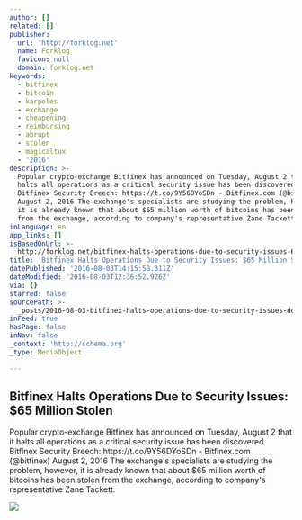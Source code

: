 ```yaml
---
author: []
related: []
publisher:
  url: 'http://forklog.net'
  name: Forklog
  favicon: null
  domain: forklog.net
keywords:
  - bitfinex
  - bitcoin
  - karpeles
  - exchange
  - cheapening
  - reimbursing
  - abrupt
  - stolen
  - magicaltux
  - '2016'
description: >-
  Popular crypto-exchange Bitfinex has announced on Tuesday, August 2 that it
  halts all operations as a critical security issue has been discovered.
  Bitfinex Security Breech: https://t.co/9Y56DYoSDn - Bitfinex.com (@bitfinex)
  August 2, 2016 The exchange's specialists are studying the problem, however,
  it is already known that about $65 million worth of bitcoins has been stolen
  from the exchange, according to company's representative Zane Tackett.
inLanguage: en
app_links: []
isBasedOnUrl: >-
  http://forklog.net/bitfinex-halts-operations-due-to-security-issues-65-million-stolen/
title: 'Bitfinex Halts Operations Due to Security Issues: $65 Million Stolen'
datePublished: '2016-08-03T14:15:58.311Z'
dateModified: '2016-08-03T12:36:52.926Z'
via: {}
starred: false
sourcePath: >-
  _posts/2016-08-03-bitfinex-halts-operations-due-to-security-issues-dollar65-millio.md
inFeed: true
hasPage: false
inNav: false
_context: 'http://schema.org'
_type: MediaObject

---
```

<article style=""><h1>Bitfinex Halts Operations Due to Security Issues: $65 Million Stolen</h1><p>Popular crypto-exchange Bitfinex has announced on Tuesday, August 2 that it halts all operations as a critical security issue has been discovered. Bitfinex Security Breech: https://t.co/9Y56DYoSDn - Bitfinex.com (@bitfinex) August 2, 2016 The exchange's specialists are studying the problem, however, it is already known that about $65 million worth of bitcoins has been stolen from the exchange, according to company's representative Zane Tackett.</p><img src="http://forklog.com/wp-content/uploads/screenshot-bitcointicker.co-2016-08-02-23-24-21.png" /></article>